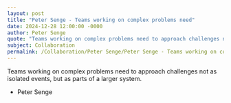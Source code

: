 ```yaml
---
layout: post
title: "Peter Senge - Teams working on complex problems need"
date: 2024-12-28 12:00:00 -0000
author: Peter Senge
quote: "Teams working on complex problems need to approach challenges not as isolated events, but as parts of a larger system."
subject: Collaboration
permalink: /Collaboration/Peter Senge/Peter Senge - Teams working on complex problems need
---
```


Teams working on complex problems need to approach challenges not as isolated events, but as parts of a larger system.

- Peter Senge
